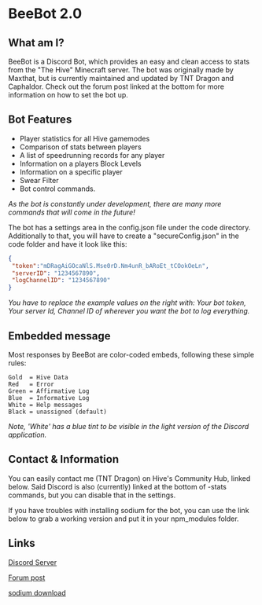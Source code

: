 # BeeBot 2.0 #

## What am I? ##

BeeBot is a Discord Bot, which provides an easy and clean access to stats from the "The Hive" Minecraft server. The bot was originally made by Maxthat, but is currently maintained and updated by TNT Dragon and Caphaldor. Check out the forum post linked at the bottom for more information on how to set the bot up.

## Bot Features ##

* Player statistics for all Hive gamemodes
* Comparison of stats between players
* A list of speedrunning records for any player
* Information on a players Block Levels
* Information on a specific player
* Swear Filter
* Bot control commands.

*As the bot is constantly under development, there are many more commands that will come in the future!*

The bot has a settings area in the config.json file under the code directory. Additionally to that, you will have to create a "secureConfig.json" in the code folder and have it look like this:

```JSON
{
 "token":"mDRagAiGOcaNlS.Mse0rD.Nm4unR_bARoEt_tCOokOeLn",
 "serverID": "1234567890",
 "logChannelID": "1234567890"
}
```

*You have to replace the example values on the right with: Your bot token, Your server Id, Channel ID of wherever you want the bot to log everything.*

## Embedded message ##

Most responses by BeeBot are color-coded embeds, following these simple rules:

```
Gold  = Hive Data
Red   = Error
Green = Affirmative Log
Blue  = Informative Log
White = Help messages
Black = unassigned (default)
```

*Note, 'White' has a blue tint to be visible in the light version of the Discord application.*

## Contact & Information ##

You can easily contact me (TNT Dragon) on Hive's Community Hub, linked below. Said Discord is also (currently) linked at the bottom of -stats commands, but you can disable that in the settings.

If you have troubles with installing sodium for the bot, you can use the link below to grab a working version and put it in your npm_modules folder.

## Links ##

[Discord Server](https://discord.gg/q4mAbPK)

[Forum post](https://forum.hivemc.com/forums/)

[sodium download](https://drive.google.com/file/d/1E-AjE6b9mTCE8OwOqy5gUrilsOY2BuN7/view)